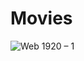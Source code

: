 # Movies

![Web 1920 – 1](https://user-images.githubusercontent.com/58897122/223012501-3a728a89-311c-4064-9de5-16e44c00fe94.png)
